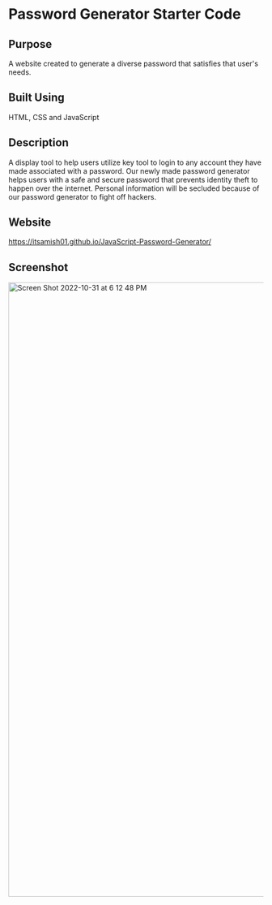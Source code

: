 # Password Generator Starter Code

## Purpose
A website created to generate a diverse password that satisfies that user's needs.

## Built Using

HTML, CSS and JavaScript

## Description

A display tool to help users utilize key tool to login to any account they have made associated with a password. Our newly made password generator helps users with a safe and secure password that prevents identity theft to happen over the internet. Personal information will be secluded because of our password generator to fight off hackers.

## Website

https://itsamish01.github.io/JavaScript-Password-Generator/

## Screenshot

<img width="1211" alt="Screen Shot 2022-10-31 at 6 12 48 PM" src="https://user-images.githubusercontent.com/114682284/199127498-60f0c779-5d99-4296-9adf-7594d857b000.png">
